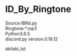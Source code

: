 # ID_By_Ringtone

Source:IBRd.py  
Ringtone:*.mp3  
Python3.6.5  
discord.py version.0.16.12  





akitaki_tst
